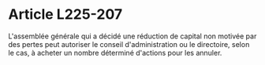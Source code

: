 # Article L225-207

L'assemblée générale qui a décidé une réduction de capital non motivée par des pertes peut autoriser le conseil d'administration ou le directoire, selon le cas, à acheter un nombre déterminé d'actions pour les annuler.